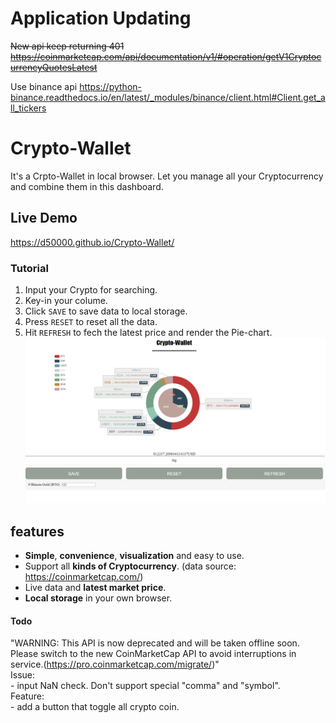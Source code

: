 # Application Updating
~~New api keep returning 401
https://coinmarketcap.com/api/documentation/v1/#operation/getV1CryptocurrencyQuotesLatest~~

Use binance api
https://python-binance.readthedocs.io/en/latest/_modules/binance/client.html#Client.get_all_tickers


# Crypto-Wallet
It's a Crpto-Wallet in local browser.
Let you manage all your Cryptocurrency and combine them in this dashboard.

## Live Demo
https://d50000.github.io/Crypto-Wallet/  

### Tutorial
1. Input your Crypto for searching.
2. Key-in your colume.
3. Click `SAVE` to save data to local storage.
4. Press `RESET` to reset all the data.
5. Hit `REFRESH` to fech the latest price and render the Pie-chart.
![](https://github.com/D50000/Crypto-Wallet/blob/master/ps2.PNG)

## features
 - **Simple**, **convenience**, **visualization** and easy to use.
 - Support all **kinds of Cryptocurrency**. (data source: https://coinmarketcap.com/)
 - Live data and **latest market price**.
 - **Local storage** in your own browser.
#### Todo
"WARNING: This API is now deprecated and will be taken offline soon.  
Please switch to the new CoinMarketCap API to avoid interruptions in service.(https://pro.coinmarketcap.com/migrate/)"  
	Issue:  
    - input NaN check. Don't support special "comma" and "symbol".  
    Feature:  
    - add a button that toggle all crypto coin.


